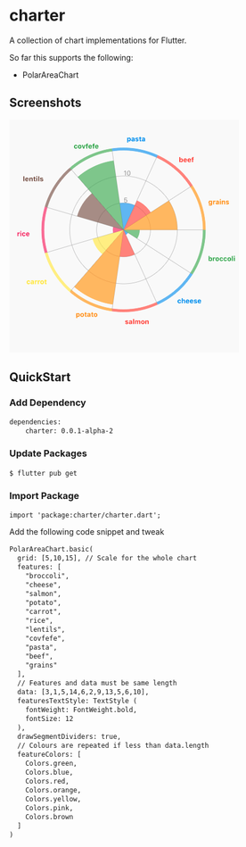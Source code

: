 
# charter

A collection of chart implementations for Flutter.

So far this supports the following:
 - PolarAreaChart

## Screenshots

![polar-area-chart-example.png](https://github.com/londonappstudio/flutter-charts/raw/master/screenshots/polar-area-chart-example.png)

## QuickStart

### Add Dependency
	dependencies:
		charter: 0.0.1-alpha-2

### Update Packages
	$ flutter pub get

### Import Package

	import 'package:charter/charter.dart';


Add the following code snippet and tweak

	PolarAreaChart.basic(
	  grid: [5,10,15], // Scale for the whole chart
	  features: [
	    "broccoli",
	    "cheese",
	    "salmon",
	    "potato",
	    "carrot",
	    "rice",
	    "lentils",
	    "covfefe",
	    "pasta",
	    "beef",
	    "grains"
	  ],
	  // Features and data must be same length
	  data: [3,1,5,14,6,2,9,13,5,6,10],
	  featuresTextStyle: TextStyle (
	    fontWeight: FontWeight.bold,
	    fontSize: 12
	  ),
	  drawSegmentDividers: true,
	  // Colours are repeated if less than data.length
	  featureColors: [
	    Colors.green,
	    Colors.blue,
	    Colors.red,
	    Colors.orange,
	    Colors.yellow,
	    Colors.pink,
	    Colors.brown
	  ]
	)

